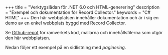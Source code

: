 +++
title = "Verktygslådan för .NET 6.0 och HTML-generering"
description = "Exempel och dokumentation för Record Collector."
keywords = "C# HTML"
+++
Den här webbplatsen innehåller dokumentation och är i sig en demo av en enkel webbplats byggd med Record Collector.

Se [Github-repot](https://github.com/krompaco/record-collector) för ramverkets kod, mallarna och innehållsfilerna som utgör den här webbplatsen.

Nedan följer ett exempel på en sidlistning med _paginering_.
